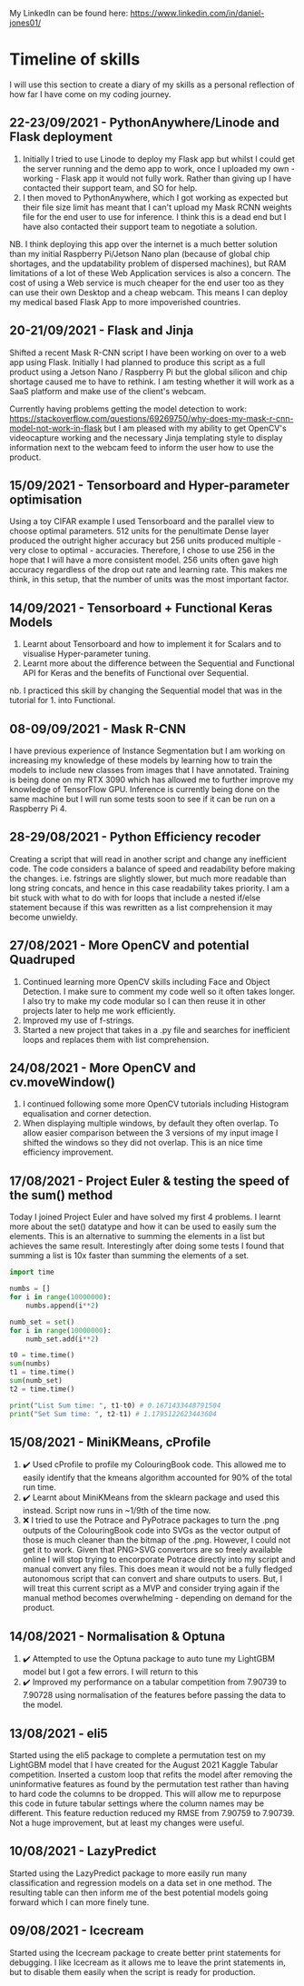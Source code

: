 My LinkedIn can be found here: https://www.linkedin.com/in/daniel-jones01/

# Timeline of skills
I will use this section to create a diary of my skills as a personal reflection of how far I have come on my coding journey.

## 22-23/09/2021 - PythonAnywhere/Linode and Flask deployment
1. Initially I tried to use Linode to deploy my Flask app but whilst I could get the server running and the demo app to work, once I uploaded my own - working - Flask app it would not fully work. Rather than giving up I have contacted their support team, and SO for help.
2. I then moved to PythonAnywhere, which I got working as expected but their file size limit has meant that I can't upload my Mask RCNN weights file for the end user to use for inference. I think this is a dead end but I have also contacted their support team to negotiate a solution.

NB. I think deploying this app over the internet is a much better solution than my initial Raspberry Pi/Jetson Nano plan (because of global chip shortages, and the updatability problem of dispersed machines), but RAM limitations of a lot of these Web Application services is also a concern. The cost of using a Web service is much cheaper for the end user too as they can use their own Desktop and a cheap webcam. This means I can deploy my medical based Flask App to more impoverished countries.

## 20-21/09/2021 - Flask and Jinja
Shifted a recent Mask R-CNN script I have been working on over to a web app using Flask. Initially I had planned to produce this script as a full product using a Jetson Nano / Raspberry Pi but the global silicon and chip shortage caused me to have to rethink. I am testing whether it will work as a SaaS platform and make use of the client's webcam.

Currently having problems getting the model detection to work: https://stackoverflow.com/questions/69269750/why-does-my-mask-r-cnn-model-not-work-in-flask but I am pleased with my ability to get OpenCV's videocapture working and the necessary Jinja templating style to display information next to the webcam feed to inform the user how to use the product.

## 15/09/2021 - Tensorboard and Hyper-parameter optimisation
Using a toy CIFAR example I used Tensorboard and the parallel view to choose optimal parameters. 512 units for the penultimate Dense layer produced the outright higher accuracy but 256 units produced multiple - very close to optimal - accuracies. Therefore, I chose to use 256 in the hope that I will have a more consistent model. 256 units often gave high accuracy regardless of the drop out rate and learning rate. This makes me think, in this setup, that the number of units was the most important factor.

## 14/09/2021 - Tensorboard + Functional Keras Models
1. Learnt about Tensorboard and how to implement it for Scalars and to visualise Hyper-parameter tuning.
2. Learnt more about the difference between the Sequential and Functional API for Keras and the benefits of Functional over Sequential.<br>

nb. I practiced this skill by changing the Sequential model that was in the tutorial for 1. into Functional.

## 08-09/09/2021 - Mask R-CNN
I have previous experience of Instance Segmentation but I am working on increasing my knowledge of these models by learning how to train the models to include new classes from images that I have annotated. Training is being done on my RTX 3090 which has allowed me to further improve my knowledge of TensorFlow GPU. Inference is currently being done on the same machine but I will run some tests soon to see if it can be run on a Raspberry Pi 4.

## 28-29/08/2021 - Python Efficiency recoder
Creating a script that will read in another script and change any inefficient code. The code considers a balance of speed and readability before making the changes. i.e. fstrings are slightly slower, but much more readable than long string concats, and hence in this case readability takes priority. I am a bit stuck with what to do with for loops that include a nested if/else statement because if this was rewritten as a list comprehension it may become unwieldy.

## 27/08/2021 - More OpenCV and potential Quadruped
1. Continued learning more OpenCV skills including Face and Object Detection. I make sure to comment my code well so it often takes longer. I also try to make my code modular so I can then reuse it in other projects later to help me work efficiently.
2. Improved my use of f-strings.
3. Started a new project that takes in a .py file and searches for inefficient loops and replaces them with list comprehension.


## 24/08/2021 - More OpenCV and cv.moveWindow()
1. I continued following some more OpenCV tutorials including Histogram equalisation and corner detection.
2. When displaying multiple windows, by default they often overlap. To allow easier comparison between the 3 versions of my input image I shifted the windows so they did not overlap. This is an nice time efficiency improvement. 

## 17/08/2021 - Project Euler & testing the speed of the sum() method
Today I joined Project Euler and have solved my first 4 problems. I learnt more about the set() datatype and how it can be used to easily sum the elements. This is an alternative to summing the elements in a list but achieves the same result. Interestingly after doing some tests I found that summing a list is 10x faster than summing the elements of a set.

``` Python
import time

numbs = []
for i in range(10000000):
    numbs.append(i**2)

numb_set = set()
for i in range(10000000):
    numb_set.add(i**2)

t0 = time.time()
sum(numbs)
t1 = time.time()
sum(numb_set)
t2 = time.time()

print("List Sum time: ", t1-t0) # 0.1671433448791504
print("Set Sum time: ", t2-t1) # 1.1795122623443604
```


## 15/08/2021 - MiniKMeans, cProfile
1. :heavy_check_mark: Used cProfile to profile my ColouringBook code. This allowed me to easily identify that the kmeans algorithm accounted for 90% of the total run time.
2. :heavy_check_mark: Learnt about MiniKMeans from the sklearn package and used this instead. Script now runs in ~1/9th of the time now.
3. :x: I tried to use the Potrace and PyPotrace packages to turn the .png outputs of the ColouringBook code into SVGs as the vector output of those is much cleaner than the bitmap of the .png. However, I could not get it to work. Given that PNG>SVG convertors are so freely available online I will stop trying to encorporate Potrace directly into my script and manual convert any files. This does mean it would not be a fully fledged autonomous script that can convert and share outputs to users. But, I will treat this current script as a MVP and consider trying again if the manual method becomes overwhelming - depending on demand for the product.


## 14/08/2021 - Normalisation & Optuna
1. :heavy_check_mark: Attempted to use the Optuna package to auto tune my LightGBM model but I got a few errors. I will return to this
2. :heavy_check_mark: Improved my performance on a tabular competition from 7.90739 to 7.90728 using normalisation of the features before passing the data to the model.

## 13/08/2021 - eli5
Started using the eli5 package to complete a permutation test on my LightGBM model that I have created for the August 2021 Kaggle Tabular competition. Inserted a custom loop that refits the model after removing the uninformative features as found by the permutation test rather than having to hard code the columns to be dropped. This will allow me to repurpose this code in future tabular settings where the column names may be different. This feature reduction reduced my RMSE from 7.90759 to 7.90739. Not a huge improvement, but at least my changes were useful.

## 10/08/2021 - LazyPredict
Started using the LazyPredict package to more easily run many classification and regression models on a data set in one method. The resulting table can then inform me of the best potential models going forward which I can more finely tune.

## 09/08/2021 - Icecream
Started using the Icecream package to create better print statements for debugging. I like Icecream as it allows me to leave the print statements in, but to disable them easily when the script is ready for production.


<!--
**BlueTurtle01/BlueTurtle01** is a ✨ _special_ ✨ repository because its `README.md` (this file) appears on your GitHub profile.

Here are some ideas to get you started:

- 🔭 I’m currently working on ...
- 🌱 I’m currently learning ...
- 👯 I’m looking to collaborate on ...
- 🤔 I’m looking for help with ...
- 💬 Ask me about ...
- 📫 How to reach me: ...
- 😄 Pronouns: ...
- ⚡ Fun fact: ...
-->
